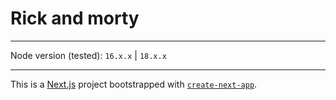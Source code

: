 # Rick and morty

---

Node version (tested): `16.x.x` | `18.x.x`

---

This is a [Next.js](https://nextjs.org/) project bootstrapped with [`create-next-app`](https://github.com/vercel/next.js/tree/canary/packages/create-next-app).